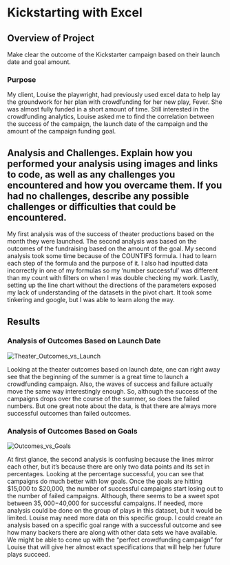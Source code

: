 # Kickstarting with Excel

## Overview of Project

Make clear the outcome of the Kickstarter campaign based on their launch date and goal amount.

### Purpose

My client, Louise the playwright, had previously used excel data to help lay the groundwork for her plan with crowdfunding for her new play, Fever. She was almost fully funded in a short amount of time. Still interested in the crowdfunding analytics, Louise asked me to find the correlation between the success of the campaign, the launch date of the campaign and the amount of the campaign funding goal. 

## Analysis and Challenges. Explain how you performed your analysis using images and links to code, as well as any challenges you encountered and how you overcame them. If you had no challenges, describe any possible challenges or difficulties that could be encountered.

My first analysis was of the success of theater productions based on the month they were launched. The second analysis was based on the outcomes of the fundraising based on the amount of the goal. My second analysis took some time because of the COUNTIFS formula. I had to learn each step of the formula and the purpose of it. I also had inputted data incorrectly in one of my formulas so my ‘number successful’ was different than my count with filters on when I was double checking my work. Lastly, setting up the line chart without the directions of the parameters exposed my lack of understanding of the datasets in the pivot chart. It took some tinkering and google, but I was able to learn along the way.

## Results

### Analysis of Outcomes Based on Launch Date

![Theater_Outcomes_vs_Launch](https://user-images.githubusercontent.com/98489681/155790309-9bace10c-d188-43ef-99c1-31489c189293.png)

Looking at the theater outcomes based on launch date, one can right away see that the beginning of the summer is a great time to launch a crowdfunding campaign. Also, the waves of success and failure actually move the same way interestingly enough. So, although the success of the campaigns drops over the course of the summer, so does the failed numbers. But one great note about the data, is that there are always more successful outcomes than failed outcomes. 


### Analysis of Outcomes Based on Goals

![Outcomes_vs_Goals](https://user-images.githubusercontent.com/98489681/155790479-5a0fc42f-9599-4fab-920e-585c5d8afe3d.png)

At first glance, the second analysis is confusing because the lines mirror each other, but it’s because there are only two data points and its set in percentages. Looking at the percentage successful, you can see that campaigns do much better with low goals. Once the goals are hitting $15,000 to $20,000, the number of successful campaigns start losing out to the number of failed campaigns. Although, there seems to be a sweet spot between $35,000-$40,000 for successful campaigns. If needed, more analysis could be done on the group of plays in this dataset, but it would be limited. Louise may need more data on this specific group. I could create an analysis based on a specific goal range with a successful outcome and see how many backers there are along with other data sets we have available. We might be able to come up with the “perfect crowdfunding campaign” for Louise that will give her almost exact specifications that will help her future plays succeed.
